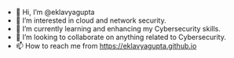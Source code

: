 - 👋 Hi, I’m @eklavyagupta
- 👀 I’m interested in cloud and network security.
- 🌱 I’m currently learning and enhancing my Cybersecurity skills.
- 💞️ I’m looking to collaborate on anything related to Cybersecurity.
- 📫 How to reach me from https://eklavyagupta.github.io

<!---
eklavyagupta/eklavyagupta is a ✨ special ✨ repository because its `README.md` (this file) appears on your GitHub profile.
You can click the Preview link to take a look at your changes.
--->
